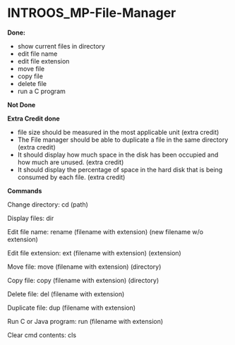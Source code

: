 # INTROOS_MP-File-Manager

**Done:**
- show current files in directory
- edit file name
- edit file extension
- move file
- copy file
- delete file
- run a C program

**Not Done**


**Extra Credit done**
-  file size should be measured in the most applicable unit (extra credit)
- The File manager should be able to duplicate a file in the same directory (extra credit)
- It should display how much space in the disk has been occupied and how much are unused. (extra credit)
- It should display the percentage of space in the hard disk that is being consumed by each file. (extra credit) 

**Commands**

Change directory: cd (path)

Display files:
dir

Edit file name: rename (filename with extension) (new filename w/o extension)

Edit file extension: ext (filename with extension) (extension)

Move file: move (filename with extension) (directory)

Copy file: copy (filename with extension) (directory)

Delete file: del (filename with extension)

Duplicate file: dup (filename with extension) 

Run C or Java program: run (filename with extension)

Clear cmd contents: cls